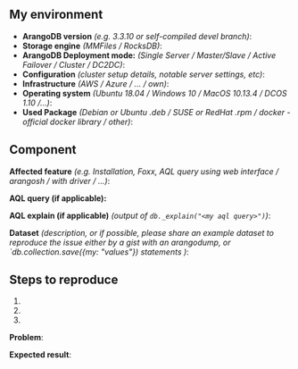 <!-- Please remove everything that does not apply -->

## My environment

* __ArangoDB version__ _(e.g. 3.3.10 or self-compiled devel branch)_:
* __Storage engine__ _(MMFiles / RocksDB)_:
* __ArangoDB Deployment mode:__ _(Single Server / Master/Slave / Active Failover / Cluster / DC2DC)_: 
* __Configuration__ _(cluster setup details, notable server settings, etc)_: 
* __Infrastructure__ _(AWS / Azure / ... / own)_: 
* __Operating system__ _(Ubuntu 18.04 / Windows 10 / MacOS 10.13.4 / DCOS 1.10 /...)_: 
* __Used Package__ _(Debian or Ubuntu .deb / SUSE or RedHat .rpm / docker - official docker library / other)_:

## Component

__Affected feature__
_(e.g. Installation, Foxx, AQL query using web interface / arangosh / with driver / ...)_:

__AQL query (if applicable):__

__AQL explain (if applicable)__ _(output of `db._explain("<my aql query>")`)_:

__Dataset__
 _(description, or if possible, please share an example dataset to reproduce the issue either by a gist with an arangodump, or `db.collection.save({my: "values"}) statements )_:
 

## Steps to reproduce

1.
2.
3.

__Problem__:

__Expected result__:

